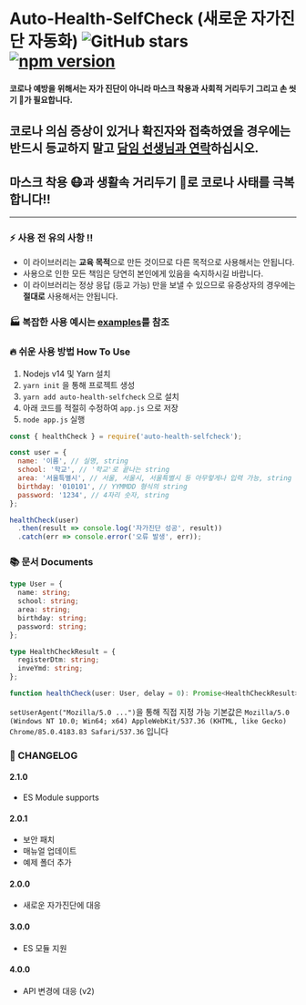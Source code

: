 # Auto-Health-SelfCheck (새로운 자가진단 자동화) ![GitHub stars](https://img.shields.io/github/stars/yjmirror/auto-health-selfcheck?style=social) [![npm version](https://badge.fury.io/js/auto-health-selfcheck.svg)](https://badge.fury.io/js/auto-health-selfcheck)

#### 코로나 예방을 위해서는 자가 진단이 아니라 마스크 착용과 사회적 거리두기 그리고 손 씻기 🚿가 필요합니다.

## 코로나 의심 증상이 있거나 확진자와 접축하였을 경우에는 반드시 등교하지 말고 <u>담임 선생님과 연락</u>하십시오.

## 마스크 착용 😷과 생활속 거리두기 📏로 코로나 사태를 극복합니다!!

---

### ⚡ 사용 전 유의 사항 !!

- 이 라이브러리는 **교육 목적**으로 만든 것이므로 다른 목적으로 사용해서는 안됩니다.
- 사용으로 인한 모든 책임은 당연히 본인에게 있음을 숙지하시길 바랍니다.
- 이 라이브러리는 정상 응답 (등교 가능) 만을 보낼 수 있으므로 유증상자의 경우에는 **절대로** 사용해서는 안됩니다.

### 🏭 복잡한 사용 예시는 [examples](https://github.com/yjmirror/auto-health-selfcheck/tree/master/examples)를 참조

### 🔥 쉬운 사용 방법 How To Use

1. Nodejs v14 및 Yarn 설치
2. `yarn init` 을 통해 프로젝트 생성
3. `yarn add auto-health-selfcheck` 으로 설치
4. 아래 코드를 적절히 수정하여 `app.js` 으로 저장
5. `node app.js` 실행

```js
const { healthCheck } = require('auto-health-selfcheck');

const user = {
  name: '이름', // 실명, string
  school: '학교', // '학교'로 끝나는 string
  area: '서울특별시', // 서울, 서울시, 서울특별시 등 아무렇게나 입력 가능, string
  birthday: '010101', // YYMMDD 형식의 string
  password: '1234', // 4자리 숫자, string
};

healthCheck(user)
  .then(result => console.log('자가진단 성공', result))
  .catch(err => console.error('오류 발생', err));
```

### 📚 문서 Documents

```ts
type User = {
  name: string;
  school: string;
  area: string;
  birthday: string;
  password: string;
};

type HealthCheckResult = {
  registerDtm: string;
  inveYmd: string;
};

function healthCheck(user: User, delay = 0): Promise<HealthCheckResult>;
```

`setUserAgent("Mozilla/5.0 ...")`을 통해 직접 지정 가능
기본값은 `Mozilla/5.0 (Windows NT 10.0; Win64; x64) AppleWebKit/537.36 (KHTML, like Gecko) Chrome/85.0.4183.83 Safari/537.36` 입니다

### 🔨 CHANGELOG

#### 2.1.0

- ES Module supports

#### 2.0.1

- 보안 패치
- 매뉴얼 업데이트
- 예제 폴더 추가

#### 2.0.0

- 새로운 자가진단에 대응

#### 3.0.0

- ES 모듈 지원

#### 4.0.0

- API 변경에 대응 (v2)
